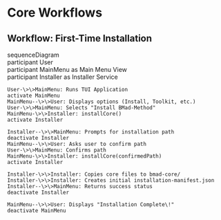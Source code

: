 # **Core Workflows**

## **Workflow: First-Time Installation**

sequenceDiagram  
    participant User  
    participant MainMenu as Main Menu View  
    participant Installer as Installer Service

    User-\>\>MainMenu: Runs TUI Application  
    activate MainMenu  
    MainMenu--\>\>User: Displays options (Install, Toolkit, etc.)  
    User-\>\>MainMenu: Selects "Install BMad-Method"  
    MainMenu-\>\>Installer: installCore()  
    activate Installer

    Installer--\>\>MainMenu: Prompts for installation path  
    deactivate Installer  
    MainMenu--\>\>User: Asks user to confirm path  
    User-\>\>MainMenu: Confirms path  
    MainMenu-\>\>Installer: installCore(confirmedPath)  
    activate Installer

    Installer-\>\>Installer: Copies core files to bmad-core/  
    Installer-\>\>Installer: Creates initial installation-manifest.json  
    Installer--\>\>MainMenu: Returns success status  
    deactivate Installer

    MainMenu--\>\>User: Displays "Installation Complete\!"  
    deactivate MainMenu
